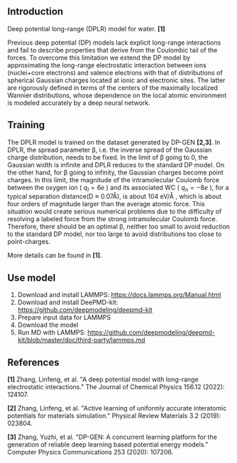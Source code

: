 ## Introduction
Deep potential long-range (DPLR) model for water. **[1]**

Previous deep potential (DP) models lack explicit long-range interactions and fail to describe properties that derive from the Coulombic tail of the forces. To overcome this limitation we extend the DP model by approximating the long-range electrostatic interaction between ions (nuclei+core electrons) and valence electrons with that of distributions of spherical Gaussian charges located at ionic and electronic sites. The latter are rigorously defined in terms of the centers of the maximally localized Wannier distributions, whose dependence on the local atomic environment is modeled accurately by a deep neural network.

## Training
The DPLR model is trained on the dataset generated by DP-GEN **[2,3]**. In DPLR, the spread parameter β, i.e. the inverse spread of the Gaussian charge distribution, needs to be fixed. In the limit of β going to 0, the Gaussian width is infinite and DPLR reduces to the standard DP model. On the other hand, for β going to infinity, the Gaussian charges become point charges. In this limit, the magnitude of the intramolecular Coulomb force between the oxygen ion ( $q_I = 6e$ ) and its associated WC ( $q_n = −8e$ ), for a typical separation distance(D ≈ 0.07Å), is about 104 eV/Å , which is about four orders of magnitude larger than the average atomic force. This situation would create serious numerical problems due to the difficulty of resolving a labeled force from the strong intramolecular Coulomb force. Therefore, there should be an optimal β, neither too small to avoid reduction to the standard DP model, nor too large to avoid distributions too close to point-charges.

More details can be found in **[1]**.


## Use model
1. Download and install LAMMPS: https://docs.lammps.org/Manual.html
2. Download and install DeePMD-kit: https://github.com/deepmodeling/deepmd-kit
3. Prepare input data for LAMMPS
4. Download the model
5. Run MD with LAMMPS: https://github.com/deepmodeling/deepmd-kit/blob/master/doc/third-party/lammps.md

## References
**[1]** Zhang, Linfeng, et al. "A deep potential model with long-range electrostatic interactions." The Journal of Chemical Physics 156.12 (2022): 124107.

**[2]** Zhang, Linfeng, et al. "Active learning of uniformly accurate interatomic potentials for materials simulation." Physical Review Materials 3.2 (2019): 023804.

**[3]** Zhang, Yuzhi, et al. "DP-GEN: A concurrent learning platform for the generation of reliable deep learning based potential energy models." Computer Physics Communications 253 (2020): 107206.
